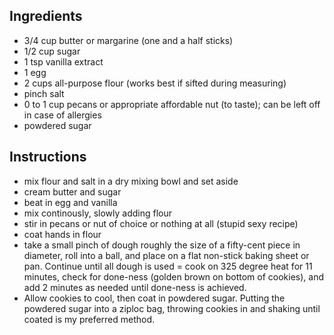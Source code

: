 ## Ingredients
- 3/4 cup butter or margarine (one and a half sticks)
- 1/2 cup sugar
- 1 tsp vanilla extract
- 1 egg
- 2 cups all-purpose flour (works best if sifted during measuring)
- pinch salt
- 0 to 1 cup pecans or appropriate affordable nut (to taste); can be left off in case of allergies
- powdered sugar

## Instructions
- mix flour and salt in a dry mixing bowl and set aside
- cream butter and sugar
- beat in egg and vanilla
- mix continously, slowly adding flour
- stir in pecans or nut of choice or nothing at all (stupid sexy recipe)
- coat hands in flour 
- take a small pinch of dough roughly the size of a fifty-cent piece in diameter, roll into a ball, and place on a flat non-stick baking sheet or pan. Continue until all dough is used
= cook on 325 degree heat for 11 minutes, check for done-ness (golden brown on bottom of cookies), and add 2 minutes as needed until done-ness is achieved.
- Allow cookies to cool, then coat in powdered sugar. Putting the powdered sugar into a ziploc bag, throwing cookies in and shaking until coated is my preferred method.

